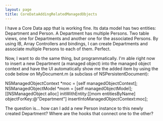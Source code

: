 ```yaml
---
layout: page
title: CoreDataAddingRelatedManagedObjects
---
```


I have a Core Data app that is working fine. Its data model has two entities: Department and Person. A Department has multiple Persons. Two table views, one for Departments and another one for the associated Persons. By using IB, Array Controllers and bindings, I can create Departments and associate multiple Persons to each of them. Perfect.

Now, I want to do the same thing, but programmatically. I'm able right now to insert a new Department (a managed object) into the managed object context and have the UI automatically show me the added item by using the code below on MyDocument.m (a subclass of NSPersistentDocument):

    

NSManagedObjectContext *moc = [self managedObjectContext];
NSManagedObjectModel *mom = [self managedObjectModel];
[[NSManagedObject alloc] initWithEntity:[[mom entitiesByName] objectForKey:@"Department"] insertIntoManagedObjectContext:moc];



The question is... how can I add a new Person instance to this newly created Department? Where are the hooks that connect one to the other?

